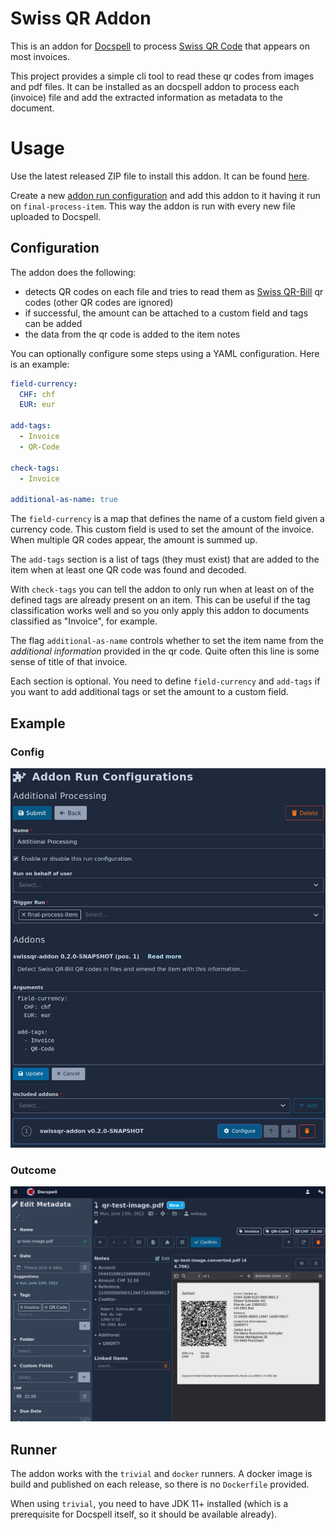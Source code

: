 # Swiss QR Addon

This is an addon for [Docspell](https://docspell.org) to process
[Swiss QR
Code](https://www.paymentstandards.ch/dam/downloads/ig-qr-bill-en.pdf)
that appears on most invoices.

This project provides a simple cli tool to read these qr codes from
images and pdf files. It can be installed as an docspell addon to
process each (invoice) file and add the extracted information as
metadata to the document.

# Usage

Use the latest released ZIP file to install this addon. It can be found
[here](https://github.com/docspell/swiss-qr-addon/releases/download/latest).

Create a new [addon run
configuration](https://docspell.org/docs/addons/using/#run-configuration)
and add this addon to it having it run on `final-process-item`. This
way the addon is run with every new file uploaded to Docspell.

## Configuration

The addon does the following:

- detects QR codes on each file and tries to read them as [Swiss
  QR-Bill](https://www.paymentstandards.ch/dam/downloads/ig-qr-bill-en.pdf)
  qr codes (other QR codes are ignored)
- if successful, the amount can be attached to a custom field and tags can be added
- the data from the qr code is added to the item notes

You can optionally configure some steps using a YAML configuration.
Here is an example:

```yaml
field-currency:
  CHF: chf
  EUR: eur

add-tags:
  - Invoice
  - QR-Code

check-tags:
  - Invoice

additional-as-name: true
```

The `field-currency` is a map that defines the name of a custom field
given a currency code. This custom field is used to set the amount of
the invoice. When multiple QR codes appear, the amount is summed up.

The `add-tags` section is a list of tags (they must exist) that are
added to the item when at least one QR code was found and decoded.

With `check-tags` you can tell the addon to only run when at least on
of the defined tags are already present on an item. This can be useful
if the tag classification works well and so you only apply this addon
to documents classified as "Invoice", for example.

The flag `additional-as-name` controls whether to set the item name
from the _additional information_ provided in the qr code. Quite often
this line is some sense of title of that invoice.

Each section is optional. You need to define `field-currency` and
`add-tags` if you want to add additional tags or set the amount to a
custom field.

## Example

### Config
![run-config](screenshots/addon-run-config.png)


### Outcome
![document](screenshots/addon-example-doc.png)


## Runner

The addon works with the `trivial` and `docker` runners. A docker
image is build and published on each release, so there is no
`Dockerfile` provided.

When using `trivial`, you need to have JDK 11+ installed (which is a
prerequisite for Docspell itself, so it should be available already).

